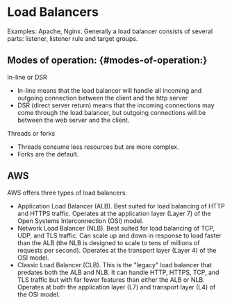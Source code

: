 # Load Balancers

Examples: Apache, Nginx. Generally a load balancer consists of several
parts: listener, listener rule and target groups.

## Modes of operation: {#modes-of-operation:}

In-line or DSR

-   In-line means that the load balancer will handle all incoming and
    outgoing connection between the client and the http server
-   DSR (direct server return) means that the incoming connections may
    come through the load balancer, but outgoing connections will be
    between the web server and the client.

Threads or forks

-   Threads consume less resources but are more complex.
-   Forks are the default.

## AWS

AWS offers three types of load balancers:

-   Application Load Balancer (ALB). Best suited for load balancing of
    HTTP and HTTPS traffic. Operates at the application layer (Layer 7)
    of the Open Systems Interconnection (OSI) model.
-   Network Load Balancer (NLB). Best suited for load balancing of TCP,
    UDP, and TLS traffic. Can scale up and down in response to load
    faster than the ALB (the NLB is designed to scale to tens of
    millions of requests per second). Operates at the transport layer
    (Layer 4) of the OSI model.
-   Classic Load Balancer (CLB). This is the "legacy" load balancer that
    predates both the ALB and NLB. It can handle HTTP, HTTPS, TCP, and
    TLS traffic but with far fewer features than either the ALB or NLB.
    Operates at both the application layer (L7) and transport layer (L4)
    of the OSI model.
